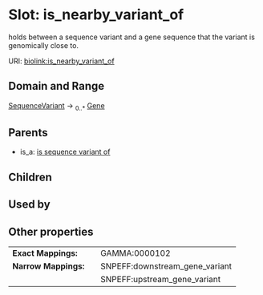 
# Slot: is_nearby_variant_of


holds between a sequence variant and a gene sequence that the variant is genomically close to.

URI: [biolink:is_nearby_variant_of](https://w3id.org/biolink/vocab/is_nearby_variant_of)


## Domain and Range

[SequenceVariant](SequenceVariant.md) ->  <sub>0..*</sub>
 [Gene](Gene.md)

## Parents

 *  is_a: [is sequence variant of](is_sequence_variant_of.md)

## Children


## Used by


## Other properties

|  |  |  |
| --- | --- | --- |
| **Exact Mappings:** | | GAMMA:0000102 |
| **Narrow Mappings:** | | SNPEFF:downstream_gene_variant |
|  | | SNPEFF:upstream_gene_variant |

